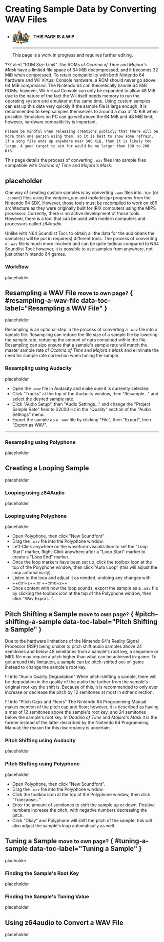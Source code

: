 # Creating Sample Data by Converting WAV Files

<div class="grid cards" markdown>

-   <img style="width:58.5px; height:auto; vertical-align: middle;" src="../../../assets/images/carpenters.png"> <b>&nbsp;&nbsp;THIS PAGE IS A WIP</b>
  
    ---

    This page is a work in progress and requires further editing.

</div>

??? alert "ROM Size Limit"
    The ROMs of *Ocarina of Time* and *Majora's Mask* have a limited file space of 64 MiB decompressed, and it becomes 32 MiB when compressed. To retain compatibility with both Nintendo 64 hardware and Wii Virtual Console hardware, a ROM should never go above 64 MiB *compressed*. The Nintendo 64 can theoretically handle 64 MiB ROMs; however, Wii Virtual Console can only be expanded to allow 48 MiB due to the nature of the fact the Wii itself needs memory to run the operating system and emulator at the same time. Using custom samples can eat up this data very quickly if the sample file is large enough; it is recommended to keep samples themselves to around a max of 10 KiB when possible. Emulators on PC can go well above the 64 MiB and 48 MiB limit; however, hardware compatibility is important.

    Please be mindful when releasing creations publicly that there will be more than one person using them, so it is best to show some refrain. If a song file ends up anywhere near 500 KiB, then it is likely too large. A good target to aim for would be no larger than 100 to 200 KiB.

This page details the process of converting `.wav` files into sample files compatible with *Ocarina of Time* and *Majora's Mask*.

## placeholder
One way of creating custom samples is by converting `.wav` files into `.bin` (or `.zsound`) files using the *vadpcm_enc* and *tabledesign* programs from the Nintendo 64 SDK. However, those tools must be recompiled to work on x86 architecture as they were originally built for IRIX computers using the MIPS processor. Currently, there is no active development of those tools. However, there is a tool that can be used with modern computers and processors called *z64audio*.

Unlike with N64 Soundlist Tool, to obtain all the data for the audiobank the sample(s) will be put in require(s) different tools. The process of converting a `.wav` file is much more involved and can be quite tedious compared to N64 Soundlist Tool; however, it is possible to use samples from anywhere, not just other Nintendo 64 games.

### Workflow
placeholder

## Resampling a WAV File <small>move to own page?</small> { #resampling-a-wav-file data-toc-label="Resampling a WAV File" }
placeholder

Resampling is an optional step in the process of converting a `.wav` file into a sample file. Resampling can reduce the file size of a sample file by lowering the sample rate, reducing the amount of data contained within the file. Resampling can also ensure that a sample's sample rate will match the master sample rate of *Ocarina of Time* and *Majora's Mask* and eliminate the need for sample rate correction when tuning the sample.

### Resampling using Audacity
placeholder

- Open the `.wav` file in Audacity and make sure it is currently selected.
- Click "Tracks" at the top of the Audacity window, then "Resample..." and select the desired sample rate.
- Click "Audio Setup", then "Audio Settings..." and change the "Project Sample Rate" field to 32000 Hz in the "Quality" section of the "Audio Settings" menu.
- Export the sample as a `.wav` file by clicking "File", then "Export", then "Export as WAV".
***

### Resampling using Polyphone
placeholder

## Creating a Looping Sample
placeholder

### Looping using z64Audio
placeholder

### Looping using Polyphone
placeholder

- Open Polyphone, then click "New Soundfont"
- Drag the `.wav` file into the Polyphone window.
- Left-Click anywhere on the waveform visualization to set the "Loop Start" marker, Right-Click anywhere after a "Loop Start" marker to create a "Loop End" marker.
- Once the loop markers have been set up, click the toolbox icon at the top of the Polyphone window, then click "Auto Loop" (this will adjust the loop automatically).
- Listen to the loop and adjust it as needed, undoing any changes with ++ctrl+z++ or ++cmd+z++
- Once content with how the loop sounds, export the sample as a `.wav` file by clicking the toolbox icon at the top of the Polyphone window, then click "Wav Export...".

## Pitch Shifting a Sample <small>move to own page?</small> { #pitch-shifting-a-sample data-toc-label="Pitch Shifting a Sample" }
Due to the hardware limitations of the Nintendo 64's Reality Signal Processor (RSP) being unable to pitch shift audio samples above 24 semitones and below 48 semitones from a sample's root key, a sequence or MIDI file may require a pitch higher than what can be achieved in-game. To get around this limitation, a sample can be pitch-shifted out-of-game instead to change the sample's root key.

!!! info "Audio Quality Degradation"
    When pitch-shifting a sample, there will be degradation in the quality of the audio the farther from the sample's original root key the shift is. Because of this, it is recommended to only ever increase or decrease the pitch by 12 semitones at most in either direction.

!!! info "Pitch Caps and Floors"
    The Nintendo 64 Programming Manual makes mention of the pitch cap and floor; however, it is described as having a max of 12 semitones above the sample's root key, and 24 semitones below the sample's root key. In *Ocarina of Time* and *Majora's Mask* it is the former instead of the latter described by the Nintendo 64 Programming Manual; the reason for this discrepancy is uncertain.

### Pitch Shifting using Audacity
placeholder

### Pitch Shifting using Polyphone
placeholder

- Open Polyphone, then click "New Soundfont".
- Drag the `.wav` file into the Polyphone window.
- Click the toolbox icon at the top of the Polyphone window, then click "Transpose..."
- Enter the amount of semitones to shift the sample up or down. Positive numbers increase the pitch, with negative numbers decreasing the pitch.
- Click "Okay" and Polyphone will shift the pitch of the sample; this will also adjust the sample's loop automatically as well.

## Tuning a Sample <small>move to own page?</small> { #tuning-a-sample data-toc-label="Tuning a Sample" }
placholder

### Finding the Sample's Root Key
placeholder

### Finding the Sample's Tuning Value
placeholder

## Using z64audio to Convert a WAV File
placeholder